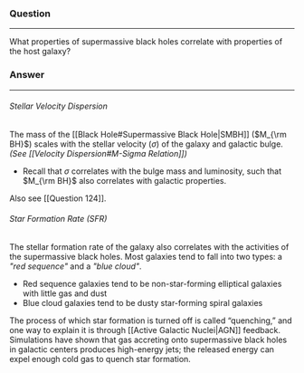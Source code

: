 ### Question
---
What properties of supermassive black holes correlate with properties of the host galaxy?

### Answer
---
###### Stellar Velocity Dispersion

The mass of the [[Black Hole#Supermassive Black Hole|SMBH]] ($M_{\rm BH}$) scales with the stellar velocity ($\sigma$) of the galaxy and galactic bulge. *(See [[Velocity Dispersion#M-Sigma Relation]])*
- Recall that $\sigma$ correlates with the bulge mass and luminosity, such that $M_{\rm BH}$ also correlates with galactic properties.

Also see [[Question 124]].

###### Star Formation Rate (SFR)

The stellar formation rate of the galaxy also correlates with the activities of the supermassive black holes. Most galaxies tend to fall into two types: a *"red sequence"* and a *"blue cloud"*. 

- Red sequence galaxies tend to be non-star-forming elliptical galaxies with little gas and dust
- Blue cloud galaxies tend to be dusty star-forming spiral galaxies 

The process of which star formation is turned off is called “quenching,” and one way to explain it is through [[Active Galactic Nuclei|AGN]] feedback. Simulations have shown that gas accreting onto supermassive black holes in galactic centers produces high-energy jets; the released energy can expel enough cold gas to quench star formation.